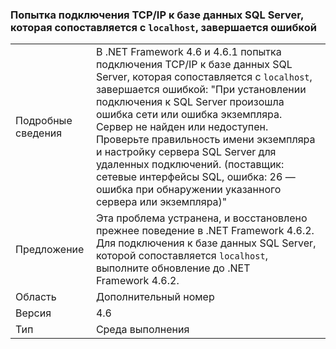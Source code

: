 ### <a name="attempting-a-tcpip-connection-to-a-sql-server-database-that-resolves-to-localhost-fails"></a>Попытка подключения TCP/IP к базе данных SQL Server, которая сопоставляется с `localhost`, завершается ошибкой

|   |   |
|---|---|
|Подробные сведения|В .NET Framework 4.6 и 4.6.1 попытка подключения TCP/IP к базе данных SQL Server, которая сопоставляется с <code>localhost</code>, завершается ошибкой: &quot;При установлении подключения к SQL Server произошла ошибка сети или ошибка экземпляра. Сервер не найден или недоступен. Проверьте правильность имени экземпляра и настройку сервера SQL Server для удаленных подключений. (поставщик: сетевые интерфейсы SQL, ошибка: 26 — ошибка при обнаружении указанного сервера или экземпляра)&quot;|
|Предложение|Эта проблема устранена, и восстановлено прежнее поведение в .NET Framework 4.6.2. Для подключения к базе данных SQL Server, которой сопоставляется <code>localhost</code>, выполните обновление до .NET Framework 4.6.2.|
|Область|Дополнительный номер|
|Версия|4.6|
|Тип|Среда выполнения|

